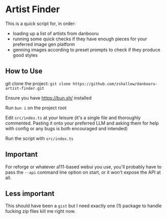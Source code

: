 # Artist Finder

This is a quick script for, in order:

- loading up a list of artists from danbooru
- running some quick checks if they have enough pieces for your preferred image gen platform
- genning images according to preset prompts to check if they produce good styles

## How to Use

git clone the project: `git clone https://github.com/zshallow/danbooru-artist-finder.git`

Ensure you have https://bun.sh/ installed

Run `bun i` on the project root

Edit `src/index.ts` at your leisure (it's a single file and thoroughly commented. Pasting it onto your
preferred LLM and asking them for help with config or any bugs is both encouraged and intended)

Run the script with `src/index.ts`

## Important

For reforge or whatever a111-based webui you use, you'll probably have to pass the `--api` command line option
on start, or it won't expose the API at all.

## Less important

This should have been a `gist` but I need exactly one (1) package to handle fucking zip files kill me
right now.